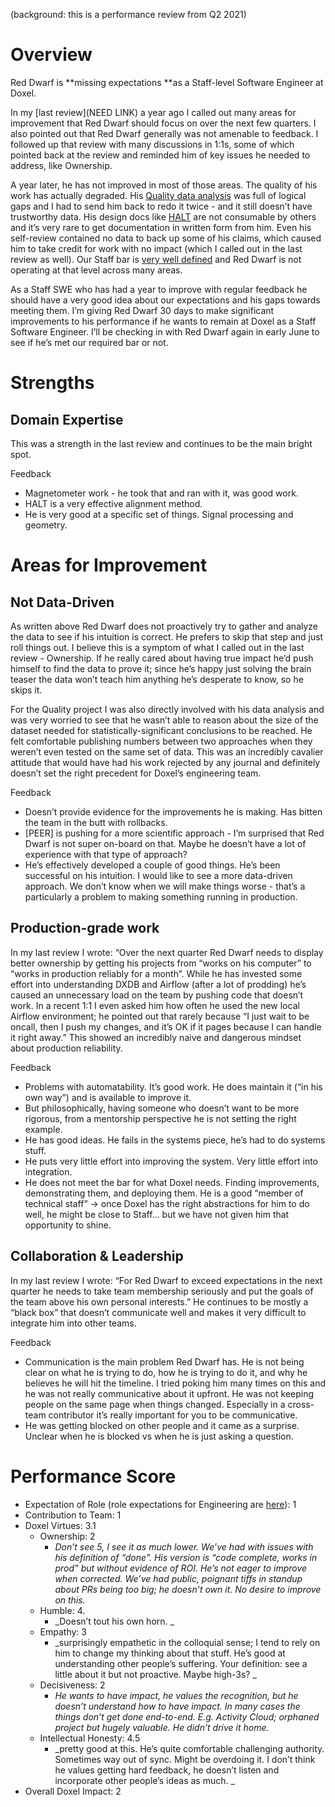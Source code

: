 (background: this is a performance review from Q2 2021)
# Overview

Red Dwarf is **missing expectations **as a Staff-level Software Engineer at Doxel. 

In my [last review](NEED LINK) a year ago I called out many areas for improvement that Red Dwarf should focus on over the next few quarters. I also pointed out that Red Dwarf generally was not amenable to feedback. I followed up that review with many discussions in 1:1s, some of which pointed back at the review and reminded him of key issues he needed to address, like Ownership. 

A year later, he has not improved in most of those areas. The quality of his work has actually degraded. His [Quality data analysis](REDACTED) was full of logical gaps and I had to send him back to redo it twice - and it still doesn’t have trustworthy data. His design docs like [HALT]() are not consumable by others and it’s very rare to get documentation in written form from him. Even his self-review contained no data to back up some of his claims, which caused him to take credit for work with no impact (which I called out in the last review as well). Our Staff bar is [very well defined]() and Red Dwarf is not operating at that level across many areas.

As a Staff SWE who has had a year to improve with regular feedback he should have a very good idea about our expectations and his gaps towards meeting them. I’m giving Red Dwarf 30 days to make significant improvements to his performance if he wants to remain at Doxel as a Staff Software Engineer. I’ll be checking in with Red Dwarf again in early June to see if he’s met our required bar or not.



# Strengths


## Domain Expertise

This was a strength in the last review and continues to be the main bright spot.

Feedback

* Magnetometer work - he took that and ran with it, was good work.
* HALT is a very effective alignment method.
* He is very good at a specific set of things. Signal processing and geometry. 


# Areas for Improvement


## Not Data-Driven

As written above Red Dwarf does not proactively try to gather and analyze the data to see if his intuition is correct. He prefers to skip that step and just roll things out. I believe this is a symptom of what I called out in the last review - Ownership. If he really cared about having true impact he’d push himself to find the data to prove it; since he’s happy just solving the brain teaser the data won’t teach him anything he’s desperate to know, so he skips it.

For the Quality project I was also directly involved with his data analysis and was very worried to see that he wasn’t able to reason about the size of the dataset needed for statistically-significant conclusions to be reached. He felt comfortable publishing numbers between two approaches when they weren’t even tested on the same set of data. This was an incredibly cavalier attitude that would have had his work rejected by any journal and definitely doesn’t set the right precedent for Doxel’s engineering team.

Feedback

* Doesn’t provide evidence for the improvements he is making. Has bitten the team in the butt with rollbacks. 
* [PEER] is pushing for a more scientific approach - I’m surprised that Red Dwarf is not super on-board on that. Maybe he doesn’t have a lot of experience with that type of approach? 
* He’s effectively developed a couple of good things. He’s been successful on his intuition. I would like to see a more data-driven approach. We don’t know when we will make things worse - that’s a particularly a problem to making something running in production. 


## Production-grade work

In my last review I wrote: “Over the next quarter Red Dwarf needs to display better ownership by getting his projects from “works on his computer” to “works in production reliably for a month”. While he has invested some effort into understanding DXDB and Airflow (after a lot of prodding) he’s caused an unnecessary load on the team by pushing code that doesn’t work. In a recent 1:1 I even asked him how often he used the new local Airflow environment; he pointed out that rarely because “I just wait to be oncall, then I push my changes, and it’s OK if it pages because I can handle it right away.” This showed an incredibly naive and dangerous mindset about production reliability. 

Feedback

* Problems with automatability. It’s good work. He does maintain it (“in his own way”) and is available to improve it.
* But philosophically, having someone who doesn’t want to be more rigorous, from a mentorship perspective he is not setting the right example.
* He has good ideas. He fails in the systems piece, he’s had to do systems stuff. 
* He puts very little effort into improving the system. Very little effort into integration.
* He does not meet the bar for what Doxel needs. Finding improvements, demonstrating them, and deploying them. He is a good “member of technical staff” → once Doxel has the right abstractions for him to do well, he might be close to Staff… but we have not given him that opportunity to shine.


## Collaboration & Leadership

In my last review I wrote: “For Red Dwarf to exceed expectations in the next quarter he needs to take team membership seriously and put the goals of the team above his own personal interests.” He continues to be mostly a “black box” that doesn’t communicate well and makes it very difficult to integrate him into other teams. 

Feedback



* Communication is the main problem Red Dwarf has. He is not being clear on what he is trying to do, how he is trying to do it, and why he believes he will hit the timeline. I tried poking him many times on this and he was not really communicative about it upfront. He was not keeping people on the same page when things changed. Especially in a cross-team contributor it’s really important for you to be communicative. 
* He was getting blocked on other people and it came as a surprise. Unclear when he is blocked vs when he is just asking a question. 


# Performance Score



* Expectation of Role (role expectations for Engineering are [here]()): 1
* Contribution to Team: 1
* Doxel Virtues: 3.1
    * Ownership: 2
        * _Don’t see 5, I see it as much lower. We’ve had with issues with his definition of “done”. His version is “code complete, works in prod” but without evidence of ROI. He’s not eager to improve when corrected. We’ve had public, poignant tiffs in standup about PRs being too big; he doesn’t own it. No desire to improve on this._
    * Humble: 4. 
        * _Doesn’t tout his own horn. _
    * Empathy: 3
        * _surprisingly empathetic in the colloquial sense; I tend to rely on him to change my thinking about that stuff. He’s good at understanding other people’s suffering. Your definition: see a little about it but not proactive. Maybe high-3s? _
    * Decisiveness: 2
        * _He wants to have impact, he values the recognition, but he doesn’t understand how to have impact. In many cases the things don’t get done end-to-end. E.g. Activity Cloud; orphaned project but hugely valuable. He didn’t drive it home._
    * Intellectual Honesty: 4.5
        * _pretty good at this. He’s quite comfortable challenging authority. Sometimes way out of sync. Might be overdoing it. I don’t think he values getting hard feedback, he doesn’t listen and incorporate other people’s ideas as much. _
* Overall Doxel Impact: 2